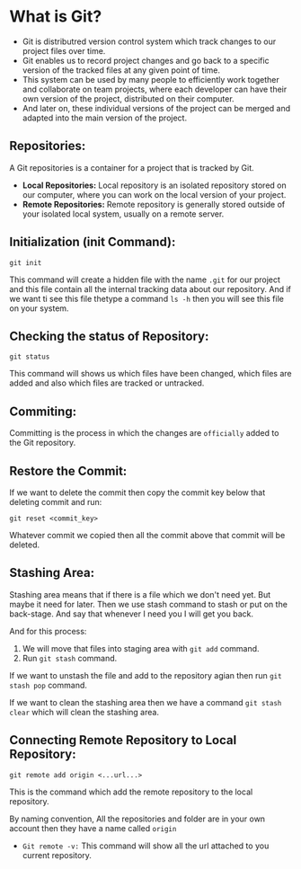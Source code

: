 # **What is Git?**

- Git is distributred version control system which track changes to our project files over time.
- Git enables us to record project changes and go back to a specific version of the tracked files at any given point of time.
- This system can be used by many people to efficiently work together and collaborate on team projects, where each developer can have their own version of the project, distributed on their computer.
- And later on, these individual versions of the project can be merged and adapted into the main version of the project.

## **Repositories:**

A Git repositories is a container for a project that is tracked by Git.

- **Local Repositories:** Local repository is an isolated repository stored on our computer, where you can work on the local version of your project.
- **Remote Repositories:** Remote repository is generally stored outside of your isolated local system, usually on a remote server.

## **Initialization (init Command):**

```
git init
```

This command will create a hidden file with the name `.git` for our project and this file contain all the internal tracking data about our repository.
And if we want ti see this file thetype a command `ls -h` then you will see this file on your system.

## **Checking the status of Repository:**

```
git status
```

This command will shows us which files have been changed, which files are added and also which files are tracked or untracked.

## **Commiting:**

Committing is the process in which the changes are `officially` added to the Git repository.

## **Restore the Commit:**

If we want to delete the commit then copy the commit key below that deleting commit and run:

```
git reset <commit_key>
```

Whatever commit we copied then all the commit above that commit will be deleted.

## **Stashing Area:**

Stashing area means that if there is a file which we don't need yet. But maybe it need for later. Then we use stash command to stash or put on the back-stage. And say that whenever I need you I will get you back.

And for this process:

1. We will move that files into staging area with `git add` command.
2. Run `git stash` command.

If we want to unstash the file and add to the repository agian then run `git stash pop` command.

If we want to clean the stashing area then we have a command `git stash clear` which will clean the stashing area.

## **Connecting Remote Repository to Local Repository:**
```
git remote add origin <...url...>
```
This is the command which add the remote repository to the local repository.

By naming convention, All the repositories and folder are in your own account then they have a name called `origin` 

- `Git remote -v:` This command will show all the url attached to you current repository.